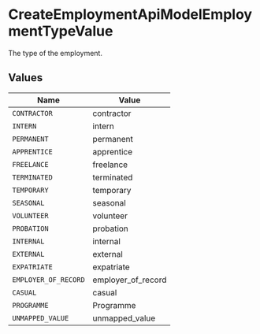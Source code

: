 # CreateEmploymentApiModelEmploymentTypeValue

The type of the employment.


## Values

| Name                 | Value                |
| -------------------- | -------------------- |
| `CONTRACTOR`         | contractor           |
| `INTERN`             | intern               |
| `PERMANENT`          | permanent            |
| `APPRENTICE`         | apprentice           |
| `FREELANCE`          | freelance            |
| `TERMINATED`         | terminated           |
| `TEMPORARY`          | temporary            |
| `SEASONAL`           | seasonal             |
| `VOLUNTEER`          | volunteer            |
| `PROBATION`          | probation            |
| `INTERNAL`           | internal             |
| `EXTERNAL`           | external             |
| `EXPATRIATE`         | expatriate           |
| `EMPLOYER_OF_RECORD` | employer_of_record   |
| `CASUAL`             | casual               |
| `PROGRAMME`          | Programme            |
| `UNMAPPED_VALUE`     | unmapped_value       |